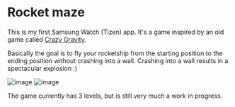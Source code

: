# Rocket maze

This is my first Samsung Watch (Tizen) app.
It's a game inspired by an old game called [Crazy Gravity](https://classicreload.com/win9x-crazy-gravity.html).

Basically the goal is to fly your rocketship from the starting position to the ending position without crashing into a wall. 
Crashing into a wall results in a spectacular explosion :)

![image](https://user-images.githubusercontent.com/36840705/110826338-425c1100-8295-11eb-972c-d51fd8416be3.png)
![image](https://user-images.githubusercontent.com/36840705/110826363-48ea8880-8295-11eb-908c-d1be58c4e449.png)

The game currently has 3 levels, but is still very much a work in progress.
